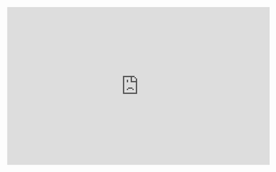 <iframe src="https://tongdongyangac-my.sharepoint.com/personal/takh1024_m365_dongyang_ac_kr/_layouts/15/Doc.aspx?sourcedoc={79434bdc-f264-4c75-b55c-c7ca62897891}&amp;action=embedview&amp;wdAr=1.7777777777777777&amp;wdEaaCheck=0" width="610px" height="367px" frameborder="0">포함된 <a target="_blank" href="https://office.com">Microsoft Office</a> 프레젠테이션, 제공: <a target="_blank" href="https://office.com/webapps">Office</a></iframe>
